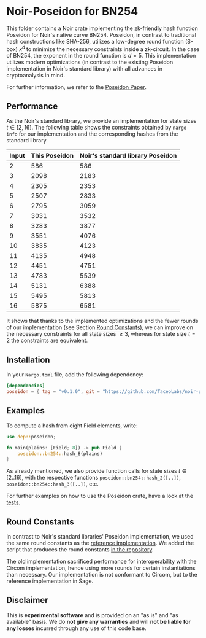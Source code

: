 # Noir-Poseidon for BN254

This folder contains a Noir crate implementing the zk-friendly hash function Poseidon for Noir's native curve BN254. Poseidon, in contrast to traditional hash constructions like SHA-256, utilizes a low-degree round function (S-box) $x^d$ to minimize the necessary constraints inside a zk-circuit. In the case of BN254, the exponent in the round function is $d=5$. This implementation utilizes modern optimizations (in contrast to the existing Poseidon implementation in Noir's standard library) with all advances in cryptoanalysis in mind.

For further information, we refer to the [Poseidon Paper](https://eprint.iacr.org/2019/458.pdf).

## Performance

As the Noir's standard library, we provide an implementation for state sizes $t \in [2, 16]$. The following table shows the constraints obtained by `nargo info` for our implementation and the corresponding hashes from the standard library.

| Input | This Poseidon | Noir's standard library Poseidon |
| ----- | ------------- | -------------------------------- |
| 2     | 586           | 586                              |
| 3     | 2098          | 2183                             |
| 4     | 2305          | 2353                             |
| 5     | 2507          | 2833                             |
| 6     | 2795          | 3059                             |
| 7     | 3031          | 3532                             |
| 8     | 3283          | 3877                             |
| 9     | 3551          | 4076                             |
| 10    | 3835          | 4123                             |
| 11    | 4135          | 4948                             |
| 12    | 4451          | 4751                             |
| 13    | 4783          | 5539                             |
| 14    | 5131          | 6388                             |
| 15    | 5495          | 5813                             |
| 16    | 5875          | 6581                             |

It shows that thanks to the implemented optimizations and the fewer rounds of our implementation (see Section [Round Constants](#round-constants)), we can improve on the necessary constraints for all state sizes $\ge 3$, whereas for state size $t=2$ the constraints are equivalent.

## Installation

In your `Nargo.toml` file, add the following dependency:

```toml
[dependencies]
poseidon = { tag = "v0.1.0", git = "https://github.com/TaceoLabs/noir-poseidon", directory = "poseidon"}
```

## Examples

To compute a hash from eight Field elements, write:

```Rust
use dep::poseidon;

fn main(plains: [Field; 8]) -> pub Field {
    poseidon::bn254::hash_8(plains)
}
```

As already mentioned, we also provide function calls for state sizes $t \in [2..16]$, with the respective functions `poseidon::bn254::hash_2([..])`, `poseidon::bn254::hash_3([..])`, etc.

For further examples on how to use the Poseidon crate, have a look at the [tests](https://github.com/TaceoLabs/noir-poseidon/blob/db5ed1f0eaa1b59895dd5d76967c44b11a5ec578/poseidon/src/bn254/perm.nr).

## Round Constants

In contrast to Noir's standard libraries' Poseidon implementation, we used the same round constants as the [reference implementation](https://extgit.iaik.tugraz.at/krypto/hadeshash/-/tree/master/code?ref_type=heads). We added the script that produces the round constants [in the repository](https://github.com/TaceoLabs/noir-poseidon/blob/db5ed1f0eaa1b59895dd5d76967c44b11a5ec578/scripts/poseidon_constants.sage).

The old implementation sacrificed performance for interoperability with the Circom implementation, hence using more rounds for certain instantiations than necessary. Our implementation is not conformant to Circom, but to the reference implementation in Sage.

## Disclaimer

This is **experimental software** and is provided on an "as is" and "as available" basis. We do **not give any warranties** and will **not be liable for any losses** incurred through any use of this code base.
